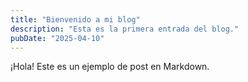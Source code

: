 ```yaml
---
title: "Bienvenido a mi blog"
description: "Esta es la primera entrada del blog."
pubDate: "2025-04-10"
---
```

¡Hola! Este es un ejemplo de post en Markdown.
